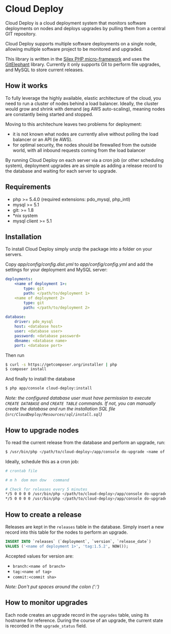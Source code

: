# Cloud Deploy
Cloud Deploy is a cloud deployment system that monitors software deployments on nodes and deploys upgrades by pulling them from a central GIT repository.

Cloud Deploy supports multiple software deployments on a single node, allowing multiple software project to be monitored and upgraded.

This library is written in the [Silex PHP micro-framework](http://silex.sensiolabs.org/) and uses the [GitElephant](https://github.com/matteosister/GitElephant) library. Currently it only supports Git to perform file upgrades, and MySQL to store current releases.

How it works
------------

To fully leverage the highly available, elastic architecture of the cloud, you need to run a cluster of nodes behind a load balancer. Ideally, the cluster would grow and shrink with demand (eg AWS auto-scaling), meaning nodes are constantly being started and stopped.

Moving to this architechure leaves two problems for deployment:
* it is not known what nodes are currently alive without polling the load balancer or an API (ie AWS).
* for optimal security, the nodes should be firewalled from the outside world, with all inbound requests coming from the load balancer

By running Cloud Deploy on each server via a cron job (or other scheduling system), deployment upgrades are as simple as adding a release record to the database and waiting for each server to upgrade.

Requirements
------------

- php >= 5.4.0 (required extensions: pdo_mysql, php_intl)
- mysql >= 5.1
- git: >= 1.8
- *nix system
- mysql client >= 5.1

Installation
------------

To install Cloud Deploy simply unzip the package into a folder on your servers.

Copy *app/config/config.dist.yml* to *app/config/config.yml* and add the settings for your deployment and MySQL server:

``` yaml
deployments:
    <name of deployment 1>:
        type: git
        path: </path/to/deployment 1>
    <name of deployment 2>
        type: git
        path: </path/to/deployment 2>
        
database:
    driver: pdo_mysql
    host: <database host>
    user: <database user>
    password: <database password>
    dbname: <database name>
    port: <database port>
```

Then run

``` bash
$ curl -s https://getcomposer.org/installer | php
$ composer install
```

And finally to install the database

``` bash
$ php app/console cloud-deploy:install
```

*Note: the configured database user must have permission to execute `CREATE DATABASE` and `CREATE TABLE` commands. If not, you can manually create the database and run the installation SQL file (`src/CloudDeploy/Resources/sql/install.sql`)*

How to upgrade nodes
----------

To read the current release from the database and perform an upgrade, run:

``` bash
$ /usr/bin/php </path/to/cloud-deploy>/app/console do-upgrade <name of deployment 1>
```

Ideally, schedule this as a cron job:

``` bash
# crontab file

# m h  dom mon dow   command

# Check for releases every 5 minutes
*/5 0 0 0 0 /usr/bin/php </path/to/cloud-deploy>/app/console do-upgrade <name of deployment 1>
*/5 0 0 0 0 /usr/bin/php </path/to/cloud-deploy>/app/console do-upgrade <name of deployment 2>

```

How to create a release
----------

Releases are kept in the `releases` table in the database. Simply insert a new record into this table for the nodes to perform an upgrade.

``` sql
INSERT INTO `releases` (`deployment`, `version`, `release_date`)
VALUES ('<name of deployment 1>', 'tag:1.5.2', NOW());
```

Accepted values for version are:
- `branch:<name of branch>`
- `tag:<name of tag>`
- `commit:<commit sha>`

*Note: Don't put spaces around the colon (':')*

How to monitor upgrades
----------

Each node creates an upgrade record in the `upgrades` table, using its hostname for reference. During the course of an upgrade, the current state is recorded in the `upgrade_status` field.
